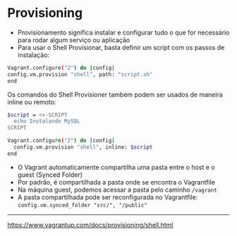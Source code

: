 # Provisioning

- Provisionamento significa instalar e configurar tudo o que for necessário para rodar algum serviço ou aplicação
- Para usar o Shell Provisionar, basta definir um script com os passos de instalação:

```bash
Vagrant.configure("2") do |config|
config.vm.provision "shell", path: "script.sh"
end
```

Os comandos do Shell Provisioner também podem ser usados de maneira inline ou remoto:

```bash
$script = <<-SCRIPT
  echo Instalando MySQL
SCRIPT

Vagrant.configure("2") do |config|
  config.vm.provision "shell", inline: $script
end
```

- O Vagrant automaticamente compartilha uma pasta entre o host e o guest (Synced Folder)
- Por padrão, é compartilhada a pasta onde se encontra o Vagrantfile
- Na máquina guest, podemos acessar a pasta pelo caminho `/vagrant`
- A pasta compartilhada pode ser reconfigurada no Vagrantfile: `config.vm.synced_folder "src/", "/public"`

***

https://www.vagrantup.com/docs/provisioning/shell.html